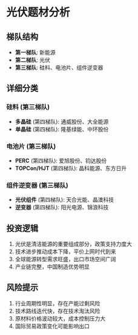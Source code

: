 # 光伏题材分析

## 梯队结构
- **第一梯队**: 新能源
- **第二梯队**: 光伏
- **第三梯队**: 硅料、电池片、组件逆变器

## 详细分类

### 硅料 (第三梯队)
- **多晶硅** (第四梯队): 通威股份、大全能源
- **单晶硅** (第四梯队): 隆基绿能、中环股份

### 电池片 (第三梯队)
- **PERC** (第四梯队): 爱旭股份、钧达股份
- **TOPCon/HJT** (第四梯队): 晶科能源、东方日升

### 组件逆变器 (第三梯队)
- **光伏组件** (第四梯队): 天合光能、晶澳科技
- **逆变器** (第四梯队): 阳光电源、锦浪科技

## 投资逻辑
1. 光伏是清洁能源的重要组成部分，政策支持力度大
2. 技术进步推动成本下降，平价上网时代到来
3. 全球能源转型需求旺盛，出口市场空间广阔
4. 产业链完整，中国制造优势明显

## 风险提示
1. 行业周期性明显，存在产能过剩风险
2. 技术路线迭代快，存在技术淘汰风险
3. 原材料价格波动较大，成本控制压力大
4. 国际贸易政策变化可能影响出口
